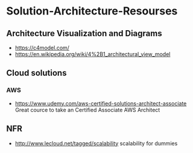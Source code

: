 # Solution-Architecture-Resourses

## Architecture Visualization and Diagrams

- https://c4model.com/
- https://en.wikipedia.org/wiki/4%2B1_architectural_view_model

## Cloud solutions

### AWS
- https://www.udemy.com/aws-certified-solutions-architect-associate Great cource to take an Certified Associate AWS Architect


## NFR
- http://www.lecloud.net/tagged/scalability scalability for dummies
